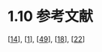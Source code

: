 # 1.10 参考文献

\[[14](https://finit-xu.gitbook.io/msc20180606/proofs/bibliography/page1)\], \[[1](https://finit-xu.gitbook.io/msc20180606/proofs/bibliography/page1)\], \[[49](https://finit-xu.gitbook.io/msc20180606/proofs/bibliography/page4)\], \[[18](https://finit-xu.gitbook.io/msc20180606/proofs/bibliography/page2)\], \[[22](https://finit-xu.gitbook.io/msc20180606/proofs/bibliography/page2)\]


